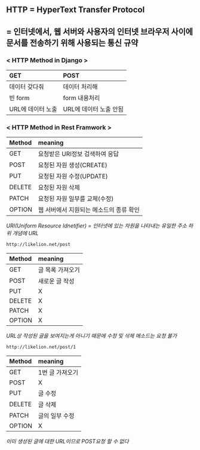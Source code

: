 ## HTTP = HyperText Transfer Protocol

## = 인터넷에서, 웹 서버와 사용자의 인터넷 브라우저 사이에 문서를 전송하기 위해 사용되는 통신 규약

### < HTTP Method in Django >

| GET               | POST                   |
| :---------------- | :--------------------- |
| 데이터 갖다줘     | 데이터 처리해          |
| 빈 form           | form 내용처리          |
| URL에 데이터 노출 | URL에 데이터 노출 안됨 |

### < HTTP Method in Rest Framwork >

| Method | meaning                                 |
| :----- | :-------------------------------------- |
| GET    | 요청받은 URI정보 검색하여 응답          |
| POST   | 요청된 자원 생성(CREATE)                |
| PUT    | 요청된 자원 수정(UPDATE)                |
| DELETE | 요청된 자원 삭제                        |
| PATCH  | 요청된 자원 일부를 교체(수정)           |
| OPTION | 웹 서버에서 지원되는 메소드의 종류 확인 |

_URI(Uniform Resource Idnetifier) = 인터넷에 있는 자원을 나타내는 유일한 주소_
_하위 개념에 URL_

`http://likelion.net/post`

| Method | meaning          |
| :----- | :--------------- |
| GET    | 글 목록 가져오기 |
| POST   | 새로운 글 작성   |
| PUT    | X                |
| DELETE | X                |
| PATCH  | X                |
| OPTION | X                |

_URL상 작성된 글을 보여지는게 아니기 때문에 수정 및 삭제 메소드는 요청 불가_

`http://likelion.net/post/1`

| Method | meaning         |
| :----- | :-------------- |
| GET    | 1번 글 가져오기 |
| POST   | X               |
| PUT    | 글 수정         |
| DELETE | 글 삭제         |
| PATCH  | 글의 일부 수정  |
| OPTION | X               |

_이미 생성된 글에 대한 URL이므로 POST요청 할 수 없다_
